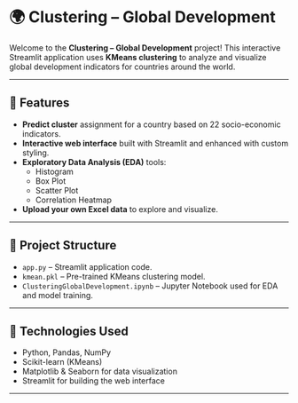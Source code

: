 # 🌍 Clustering – Global Development

Welcome to the **Clustering – Global Development** project! This interactive Streamlit application uses **KMeans clustering** to analyze and visualize global development indicators for countries around the world.

---

## 🚀 Features

- **Predict cluster** assignment for a country based on 22 socio-economic indicators.
- **Interactive web interface** built with Streamlit and enhanced with custom styling.
- **Exploratory Data Analysis (EDA)** tools:
  - Histogram
  - Box Plot
  - Scatter Plot
  - Correlation Heatmap
- **Upload your own Excel data** to explore and visualize.

---

## 📁 Project Structure

- `app.py` – Streamlit application code.
- `kmean.pkl` – Pre-trained KMeans clustering model.
- `ClusteringGlobalDevelopment.ipynb` – Jupyter Notebook used for EDA and model training.

---

## 🧠 Technologies Used

- Python, Pandas, NumPy
- Scikit-learn (KMeans)
- Matplotlib & Seaborn for data visualization
- Streamlit for building the web interface

---
